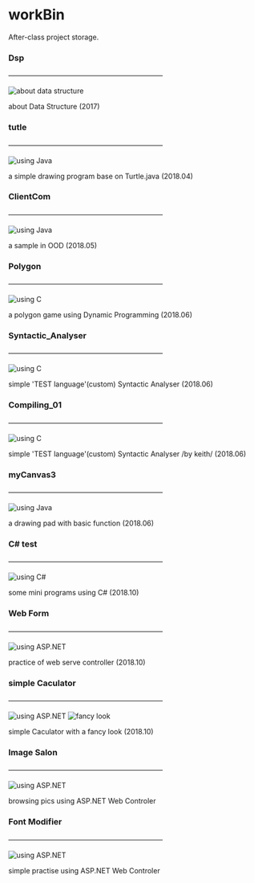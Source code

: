 # workBin
After-class project storage.
### Dsp
——————————————————————

![about data structure](https://img.shields.io/badge/about-DataStructure-lightgrey.svg)

about Data Structure (2017)

### tutle
——————————————————————

![using Java](https://img.shields.io/badge/madewith-Java-yellow.svg)

a simple drawing program base on Turtle.java (2018.04)

### ClientCom
——————————————————————

![using Java](https://img.shields.io/badge/madewith-Java-yellow.svg)

a sample in OOD (2018.05)

### Polygon
——————————————————————

![using C](https://img.shields.io/badge/madewith-C-brightgreen.svg)

a polygon game using Dynamic Programming (2018.06)

### Syntactic_Analyser
——————————————————————

![using C](https://img.shields.io/badge/madewith-C-brightgreen.svg)

simple 'TEST language'(custom) Syntactic Analyser (2018.06)

### Compiling_01
——————————————————————

![using C](https://img.shields.io/badge/madewith-C-brightgreen.svg)

simple 'TEST language'(custom) Syntactic Analyser /by keith/ (2018.06)

### myCanvas3
——————————————————————

![using Java](https://img.shields.io/badge/madewith-Java-yellow.svg)

a drawing pad with basic function (2018.06)

### C# test
——————————————————————

![using C#](https://img.shields.io/badge/using-C%23-lightgrey.svg)

some mini programs using C# (2018.10)

### Web Form
——————————————————————

![using ASP.NET](https://img.shields.io/badge/using-ASP.NET-red.svg)

practice of web serve controller (2018.10)

### simple Caculator
——————————————————————

![using ASP.NET](https://img.shields.io/badge/using-ASP.NET-red.svg)
![fancy look](https://img.shields.io/badge/fancy-look-blue.svg)

simple Caculator with a fancy look (2018.10)

### Image Salon
——————————————————————

![using ASP.NET](https://img.shields.io/badge/using-ASP.NET-red.svg)

browsing pics using ASP.NET Web Controler

### Font Modifier
——————————————————————

![using ASP.NET](https://img.shields.io/badge/using-ASP.NET-red.svg)

simple practise using ASP.NET Web Controler
